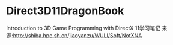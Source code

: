 # Direct3D11DragonBook
Introduction to 3D Game Programming with DirectX 11学习笔记
来源:http://shiba.hpe.sh.cn/jiaoyanzu/WULI/Soft/NotXNA

